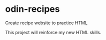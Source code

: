 # odin-recipes

Create recipe website to practice HTML

This project will reinforce my new HTML skills.